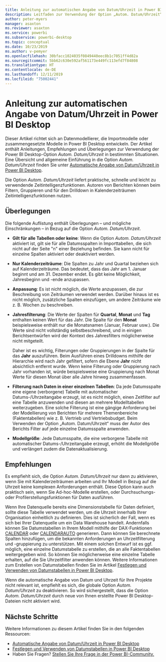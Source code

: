 ```yaml
---
title: Anleitung zur automatischen Angabe von Datum/Uhrzeit in Power BI Desktop
description: Leitfaden zur Verwendung der Option „Autom. Datum/Uhrzeit“ in Power BI Desktop.
author: peter-myers
manager: asaxton
ms.reviewer: asaxton
ms.service: powerbi
ms.subservice: powerbi-desktop
ms.topic: conceptual
ms.date: 10/23/2019
ms.author: v-pemyer
ms.openlocfilehash: 30bfacc1024035f0849440eec8b1c7051ff4d82a
ms.sourcegitcommit: 5bb62c630e592af561173e449fc113efd7f84808
ms.translationtype: HT
ms.contentlocale: de-DE
ms.lasthandoff: 12/11/2019
ms.locfileid: "75002441"
---
```

# <a name="auto-datetime-guidance-in-power-bi-desktop"></a>Anleitung zur automatischen Angabe von Datum/Uhrzeit in Power BI Desktop

Dieser Artikel richtet sich an Datenmodellierer, die Importmodelle oder zusammengesetzte Modelle in Power BI Desktop entwickeln. Der Artikel enthält Anleitungen, Empfehlungen und Überlegungen zur Verwendung der Power BI Desktop-Option _Autom. Datum/Uhrzeit_ in bestimmten Situationen. Eine Übersicht und allgemeine Einführung in die Option _Autom. Datum/Uhrzeit_ finden Sie unter [Automatische Angabe von Datum/Uhrzeit in Power BI Desktop](../desktop-auto-date-time.md).

Die Option _Autom. Datum/Uhrzeit_ liefert praktische, schnelle und leicht zu verwendende Zeitintelligenzfunktionen. Autoren von Berichten können beim Filtern, Gruppieren und für den Drilldown in Kalenderzeiträumen Zeitintelligenzfunktionen nutzen.

## <a name="considerations"></a>Überlegungen

Die folgende Auflistung enthält Überlegungen – und mögliche Einschränkungen – in Bezug auf die Option _Autom. Datum/Uhrzeit_.

- **Gilt für alle Tabellen oder keine**: Wenn die Option _Autom. Datum/Uhrzeit_ aktiviert ist, gilt sie für alle Datumsspalten in Importtabellen, die sich nicht auf der Seite &quot;n&quot; einer Beziehung befinden. Sie kann nicht für einzelne Spalten aktiviert oder deaktiviert werden.
- **Nur Kalenderzeiträume**: Die Spalten zu Jahr und Quartal beziehen sich auf Kalenderzeiträume. Das bedeutet, dass das Jahr am 1. Januar beginnt und am 31. Dezember endet. Es gibt keine Möglichkeit, Jahresbeginn und -ende anzupassen.
- **Anpassung**: Es ist nicht möglich, die Werte anzupassen, die zur Beschreibung von Zeiträumen verwendet werden. Darüber hinaus ist es nicht möglich, zusätzliche Spalten einzufügen, um andere Zeiträume wie z. B. Wochen zu beschreiben.
- **Jahresfilterung**: Die Werte der Spalten für **Quartal**, **Monat** und **Tag** enthalten keinen Wert für das Jahr. Die Spalte für den **Monat** beispielsweise enthält nur die Monatsnamen (Januar, Februar usw.). Die Werte sind nicht vollständig selbstbeschreibend, und in einigen Berichtsentwürfen wird der Kontext des Jahresfilters möglicherweise nicht mitgeteilt.

    Daher ist es wichtig, Filterungen oder Gruppierungen in der Spalte für das **Jahr** auszuführen. Beim Ausführen eines Drilldowns mithilfe der Hierarchie wird nach Jahr gefiltert, sofern die Ebene **Jahr** nicht absichtlich entfernt wurde. Wenn keine Filterung oder Gruppierung nach Jahr vorhanden ist, würde beispielsweise eine Gruppierung nach Monat Werte für diesen Monat über alle Jahre hinweg zusammenfassen.
- **Filterung nach Daten in einer einzelnen Tabellen**: Da jede Datumsspalte eine eigene (verborgene) Tabelle mit automatischer Datums-/Uhrzeitangabe erzeugt, ist es nicht möglich, einen Zeitfilter auf eine Tabelle anzuwenden und diesen an mehrere Modelltabellen weiterzugeben. Eine solche Filterung ist eine gängige Anforderung bei der Modellierung von Berichten für mehrere Themenbereiche (Faktentabellen) wie z. B. Vertrieb und Vertriebsbudget. Beim Verwenden der Option „Autom. Datum/Uhrzeit“ muss der Autor des Berichts Filter auf jede einzelne Datumsspalte anwenden.
- **Modellgröße**: Jede Datumsspalte, die eine verborgene Tabelle mit automatischer Datums-/Uhrzeitangabe erzeugt, erhöht die Modellgröße und verlängert zudem die Datenaktualisierung.

## <a name="recommendations"></a>Empfehlungen

Es empfiehlt sich, die Option _Autom. Datum/Uhrzeit_ nur dann zu aktivieren, wenn Sie mit Kalenderzeiträumen arbeiten und Ihr Modell in Bezug auf die Uhrzeit keine komplexen Anforderungen enthält. Diese Option kann auch praktisch sein, wenn Sie Ad-hoc-Modelle erstellen, oder Durchsuchungs- oder Profilerstellungsfunktionen für Daten ausführen.

Wenn Ihre Datenquelle bereits eine Dimensionstabelle für Daten definiert, sollte diese Tabelle verwendet werden, um die Uhrzeit innerhalb Ihrer Organisation einheitlich zu definieren. Dies ist sicherlich der Fall, wenn es sich bei Ihrer Datenquelle um ein Data Warehouse handelt. Andernfalls können Sie Datumstabellen in Ihrem Modell mithilfe der DAX-Funktionen [CALENDAR](/dax/calendar-function-dax) oder [CALENDARAUTO](/dax/calendarauto-function-dax) generieren. Dann können Sie berechnete Spalten hinzufügen, um die bekannten Anforderungen an Uhrzeitfilterung und -gruppierung zu unterstützen. Mit einem solchen Entwurf ist es ggf. möglich, eine einzelne Datumstabelle zu erstellen, die an alle Faktentabellen weitergegeben wird. So können Sie möglicherweise eine einzelne Tabelle erhalten, auf die Sie Uhrzeitfilter anwenden können. Weitere Informationen zum Erstellen von Datumstabellen finden Sie im Artikel [Festlegen und Verwenden von Datumstabellen in Power BI Desktop](../desktop-date-tables.md).

Wenn die automatische Angabe von Datum und Uhrzeit für Ihre Projekte nicht relevant ist, empfiehlt es sich, die globale Option _Autom. Datum/Uhrzeit_ zu deaktivieren. So wird sichergestellt, dass die Option _Autom. Datum/Uhrzeit_ durch neue von Ihnen erstellte Power BI Desktop-Dateien nicht aktiviert wird.

## <a name="next-steps"></a>Nächste Schritte

Weitere Informationen zu diesem Artikel finden Sie in den folgenden Ressourcen:

- [Automatische Angabe von Datum/Uhrzeit in Power BI Desktop](../desktop-auto-date-time.md)
- [Festlegen und Verwenden von Datumstabellen in Power BI Desktop](../desktop-date-tables.md)
- Haben Sie Fragen? [Stellen Sie Ihre Frage in der Power BI-Community.](https://community.powerbi.com/)
